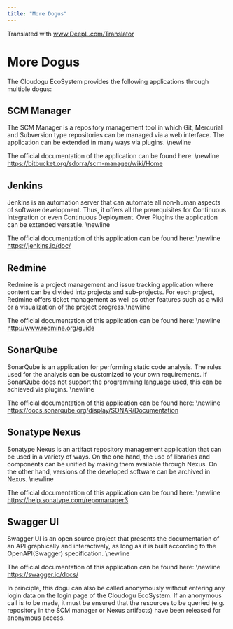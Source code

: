 ```yaml
---
title: "More Dogus"
---
```


Translated with www.DeepL.com/Translator

# More Dogus
The Cloudogu EcoSystem provides the following applications through multiple dogus:

## SCM Manager
The SCM Manager is a repository management tool in which Git, Mercurial and Subversion type repositories can be managed via a web interface. The application can be extended in many ways via plugins.
\newline

The official documentation of the application can be found here: \newline https://bitbucket.org/sdorra/scm-manager/wiki/Home

## Jenkins
Jenkins is an automation server that can automate all non-human aspects of software development. Thus, it offers all the prerequisites for Continuous Integration or even Continuous Deployment. Over Plugins the application can be extended versatile.
\newline

The official documentation of this application can be found here: \newline
https://jenkins.io/doc/

## Redmine
Redmine is a project management and issue tracking application where content can be divided into projects and sub-projects. For each project, Redmine offers ticket management as well as other features such as a wiki or a visualization of the project progress.\newline

The official documentation of this application can be found here: \newline
http://www.redmine.org/guide

## SonarQube
SonarQube is an application for performing static code analysis. The rules used for the analysis can be customized to your own requirements.
If SonarQube does not support the programming language used, this can be achieved via plugins.
\newline

The official documentation of this application can be found here: \newline
https://docs.sonarqube.org/display/SONAR/Documentation

## Sonatype Nexus
Sonatype Nexus is an artifact repository management application that can be used in a variety of ways. On the one hand, the use of libraries and components can be unified by making them available through Nexus. On the other hand, versions of the developed software can be archived in Nexus.
\newline

The official documentation of this application can be found here: \newline
https://help.sonatype.com/repomanager3

## Swagger UI
Swagger UI is an open source project that presents the documentation of an API graphically and interactively, as long as it is built according to the OpenAPI(Swagger) specification. \newline

The official documentation of this application can be found here: \newline
https://swagger.io/docs/

In principle, this dogu can also be called anonymously without entering any login data on the login page of the Cloudogu EcoSystem.
If an anonymous call is to be made, it must be ensured that the resources to be queried (e.g. repository in the SCM manager or Nexus artifacts) have been released for anonymous access.


